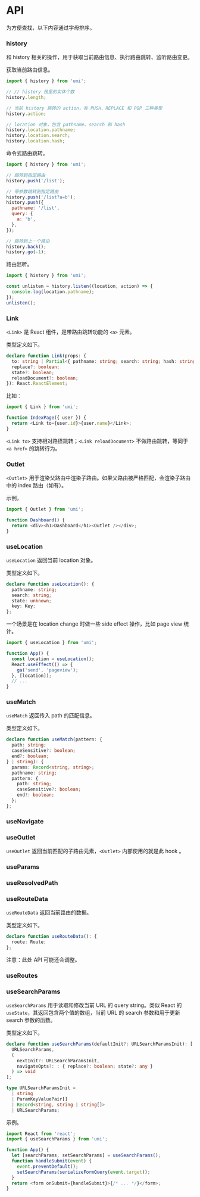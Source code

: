 # API

为方便查找，以下内容通过字母排序。

### history

和 history 相关的操作，用于获取当前路由信息、执行路由跳转、监听路由变更。

获取当前路由信息。

```js
import { history } from 'umi';

// // history 栈里的实体个数
history.length;

// 当前 history 跳转的 action，有 PUSH、REPLACE 和 POP 三种类型
history.action;

// location 对象，包含 pathname、search 和 hash
history.location.pathname;
history.location.search;
history.location.hash;
```

命令式路由跳转。

```js
import { history } from 'umi';

// 跳转到指定路由
history.push('/list');

// 带参数跳转到指定路由
history.push('/list?a=b');
history.push({
  pathname: '/list',
  query: {
    a: 'b',
  },
});

// 跳转到上一个路由
history.back();
history.go(-1);
```

路由监听。

```js
import { history } from 'umi';

const unlisten = history.listen((location, action) => {
  console.log(location.pathname);
});
unlisten();
```

### Link

`<Link>` 是 React 组件，是带路由跳转功能的 `<a>` 元素。

类型定义如下。

```ts
declare function Link(props: {
  to: string | Partial<{ pathname: string; search: string; hash: string; }>,
  replace?: boolean;
  state?: boolean;
  reloadDocument?: boolean;
}): React.ReactElement;
```

比如：

```js
import { Link } from 'umi';

function IndexPage({ user }) {
  return <Link to={user.id}>{user.name}</Link>;
}
```

`<Link to>` 支持相对路径跳转；`<Link reloadDocument>` 不做路由跳转，等同于 `<a href>` 的跳转行为。

### Outlet

`<Outlet>` 用于渲染父路由中渲染子路由。如果父路由被严格匹配，会渲染子路由中的 index 路由（如有）。

示例，

```js
import { Outlet } from 'umi';

function Dashboard() {
  return <div><h1>Dashboard</h1><Outlet /></div>;
}
```

### useLocation

`useLocation` 返回当前 location 对象。

类型定义如下。

```ts
declare function useLocation(): {
  pathname: string;
  search: string;
  state: unknown;
  key: Key;
};
```

一个场景是在 location change 时做一些 side effect 操作，比如 page view 统计。

```js
import { useLocation } from 'umi';

function App() {
  const location = useLocation();
  React.useEffect(() => {
    ga('send', 'pageview');
  }, [location]);
  // ...
}
```

### useMatch

`useMatch` 返回传入 path 的匹配信息。

类型定义如下。

```ts
declare function useMatch(pattern: {
  path: string;
  caseSensitive?: boolean;
  end?: boolean;
} | string): {
  params: Record<string, string>;
  pathname: string;
  pattern: {
    path: string;
    caseSensitive?: boolean;
    end?: boolean;
  };
};
```

### useNavigate
### useOutlet

`useOutlet` 返回当前匹配的子路由元素，`<Outlet>` 内部使用的就是此 hook 。

### useParams
### useResolvedPath
### useRouteData

`useRouteData` 返回当前路由的数据。

类型定义如下。

```ts
declare function useRouteData(): {
  route: Route;
};
```

注意：此处 API 可能还会调整。

### useRoutes
### useSearchParams

`useSearchParams` 用于读取和修改当前 URL 的 query string。类似 React 的 `useState`，其返回包含两个值的数组，当前 URL 的 search 参数和用于更新 search 参数的函数。

类型定义如下。

```ts
declare function useSearchParams(defaultInit?: URLSearchParamsInit): [
  URLSearchParams,
  (
    nextInit?: URLSearchParamsInit,
    navigateOpts?: : { replace?: boolean; state?: any }
  ) => void
];

type URLSearchParamsInit = 
  | string
  | ParamKeyValuePair[]
  | Record<string, string | string[]>
  | URLSearchParams;
```

示例。

```js
import React from 'react';
import { useSearchParams } from 'umi';

function App() {
  let [searchParams, setSearchParams] = useSearchParams();
  function handleSubmit(event) {
    event.preventDefault();
    setSearchParams(serializeFormQuery(event.target));
  }
  return <form onSubmit={handleSubmit}>{/* ... */}</form>;
}
```
